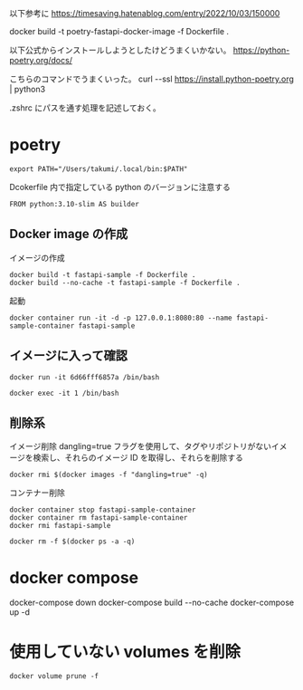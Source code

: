 以下参考に
https://timesaving.hatenablog.com/entry/2022/10/03/150000

docker build -t poetry-fastapi-docker-image -f Dockerfile .

以下公式からインストールしようとしたけどうまくいかない。
https://python-poetry.org/docs/

こちらのコマンドでうまくいった。
curl --ssl https://install.python-poetry.org | python3

.zshrc にパスを通す処理を記述しておく。

# poetry

```
export PATH="/Users/takumi/.local/bin:$PATH"
```

Dcokerfile 内で指定している python のバージョンに注意する

```
FROM python:3.10-slim AS builder
```

## Docker image の作成

イメージの作成

```
docker build -t fastapi-sample -f Dockerfile .
docker build --no-cache -t fastapi-sample -f Dockerfile .
```

起動

```
docker container run -it -d -p 127.0.0.1:8080:80 --name fastapi-sample-container fastapi-sample
```

## イメージに入って確認

```
docker run -it 6d66fff6857a /bin/bash

docker exec -it 1 /bin/bash
```

## 削除系

イメージ削除
dangling=true フラグを使用して、タグやリポジトリがないイメージを検索し、それらのイメージ ID を取得し、それらを削除する

```
docker rmi $(docker images -f "dangling=true" -q)
```

コンテナー削除

```
docker container stop fastapi-sample-container
docker container rm fastapi-sample-container
docker rmi fastapi-sample

docker rm -f $(docker ps -a -q)
```

# docker compose

docker-compose down
docker-compose build --no-cache
docker-compose up -d

# 使用していない volumes を削除

```
docker volume prune -f
```
